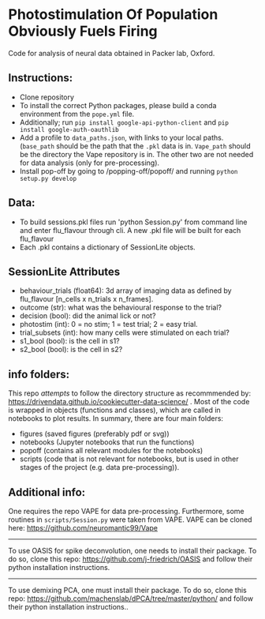 # Photostimulation Of Population Obviously Fuels Firing

Code for analysis of neural data obtained in Packer lab, Oxford. 

## Instructions:

- Clone repository
- To install the correct Python packages, please build a conda environment from the `pope.yml` file.
- Additionally; run `pip install google-api-python-client` and `pip install google-auth-oauthlib`
- Add a profile to `data_paths.json`, with links to your local paths. (`base_path` should be the path that the `.pkl` data is in. `Vape_path` should be the directory the Vape repository is in. The other two are not needed for data analysis (only for pre-processing).
- Install pop-off by going to /popping-off/popoff/ and running `python setup.py develop`

## Data:
- To build sessions.pkl files run 'python Session.py' from command line and enter flu_flavour through cli. A new .pkl file will be built for each flu_flavour
- Each .pkl contains a dictionary of SessionLite objects.

## SessionLite Attributes
- behaviour_trials (float64): 3d array of imaging data as defined by flu_flavour [n_cells x n_trials x n_frames].
- outcome (str): what was the behavioural response to the trial?
- decision (bool): did the animal lick or not?
- photostim (int): 0 = no stim; 1 = test trial; 2 = easy trial.
- trial_subsets (int): how many cells were stimulated on each trial?
- s1_bool (bool): is the cell in s1?
- s2_bool (bool): is the cell in s2?

## info folders:

This repo _attempts_ to follow the directory structure as recommmended by: https://drivendata.github.io/cookiecutter-data-science/ . Most of the code is wrapped in objects (functions and classes), which are called in notebooks to plot results. In summary, there are four main folders:
- figures (saved figures (preferably pdf or svg))
- notebooks (Jupyter notebooks that run the functions)
- popoff (contains all relevant modules for the notebooks)
- scripts (code that is not relevant for notebooks, but is used in other stages of the project (e.g. data pre-processing)). 

## Additional info:

One requires the repo VAPE for data pre-processing. Furthermore, some routines in `scripts/Session.py` were taken from VAPE. VAPE can be cloned here: https://github.com/neuromantic99/Vape

-------------

To use OASIS for spike deconvolution, one needs to install their package. To do so, clone this repo: 
https://github.com/j-friedrich/OASIS
and follow their python installation instructions.

------------

To use demixing PCA, one must install their package. To do so, clone this repo: https://github.com/machenslab/dPCA/tree/master/python/
and follow their python installation instructions..

